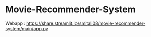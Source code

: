 # Movie-Recommender-System

Webapp : https://share.streamlit.io/smitali08/movie-recommender-system/main/app.py
